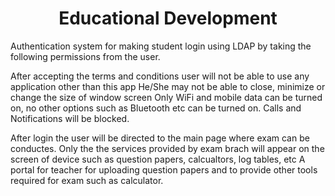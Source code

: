 # <center> Educational Development 
   Authentication system for making student login using LDAP by taking the following permissions from the user.

   After accepting the terms and conditions user will not be able to use any application other than this app
   He/She may not be able to close, minimize or change the size of window screen
   Only WiFi and mobile data can be turned on, no other options such as Bluetooth etc can be turned on.
   Calls and Notifications will be blocked.

   After login the user will be directed to the main page where exam can be conductes.
   Only the the services provided by exam brach will appear on the screen of device such as question papers, calcualtors, log tables, etc
   A portal for teacher for uploading question papers and to provide other tools required for exam such as calculator.
   ```


